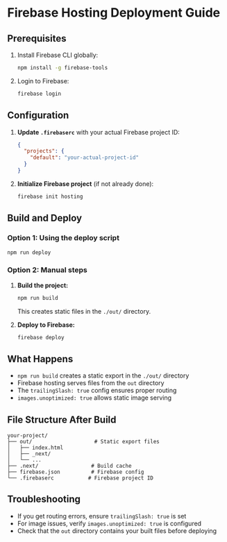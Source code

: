 # Firebase Hosting Deployment Guide

## Prerequisites

1. Install Firebase CLI globally:
   ```bash
   npm install -g firebase-tools
   ```

2. Login to Firebase:
   ```bash
   firebase login
   ```

## Configuration

1. **Update `.firebaserc`** with your actual Firebase project ID:
   ```json
   {
     "projects": {
       "default": "your-actual-project-id"
     }
   }
   ```

2. **Initialize Firebase project** (if not already done):
   ```bash
   firebase init hosting
   ```

## Build and Deploy

### Option 1: Using the deploy script
```bash
npm run deploy
```

### Option 2: Manual steps
1. **Build the project:**
   ```bash
   npm run build
   ```
   This creates static files in the `./out/` directory.

2. **Deploy to Firebase:**
   ```bash
   firebase deploy
   ```

## What Happens

- `npm run build` creates a static export in the `./out/` directory
- Firebase hosting serves files from the `out` directory
- The `trailingSlash: true` config ensures proper routing
- `images.unoptimized: true` allows static image serving

## File Structure After Build

```
your-project/
├── out/                    # Static export files
│   ├── index.html
│   ├── _next/
│   └── ...
├── .next/                 # Build cache
├── firebase.json          # Firebase config
└── .firebaserc           # Firebase project ID
```

## Troubleshooting

- If you get routing errors, ensure `trailingSlash: true` is set
- For image issues, verify `images.unoptimized: true` is configured
- Check that the `out` directory contains your built files before deploying
